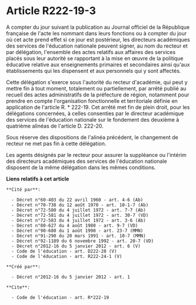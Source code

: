# Article R222-19-3

A compter du jour suivant la publication au Journal officiel de la République française de l'acte les nommant dans leurs
fonctions ou à compter du jour où cet acte prend effet si ce jour est postérieur, les directeurs académiques des services de
l'éducation nationale peuvent signer, au nom du recteur et par délégation, l'ensemble des actes relatifs aux affaires des
services placés sous leur autorité se rapportant à la mise en œuvre de la politique éducative relative aux enseignements
primaires et secondaires ainsi qu'aux établissements qui les dispensent et aux personnels qui y sont affectés. 

Cette délégation s'exerce sous l'autorité du recteur d'académie, qui peut y mettre fin à tout moment, totalement ou
partiellement, par arrêté publié au recueil des actes administratifs de la préfecture de région, notamment pour prendre en
compte l'organisation fonctionnelle et territoriale définie en application de l'article R. * 222-19. Cet arrêté met fin de
plein droit, pour les délégations concernées, à celles consenties par le directeur académique des services de l'éducation
nationale sur le fondement des deuxième à quatrième alinéas de l'article D. 222-20. 

Sous réserve des dispositions de l'alinéa précédent, le changement de recteur ne met pas fin à cette délégation. 

Les agents désignés par le recteur pour assurer la suppléance ou l'intérim des directeurs académiques des services de
l'éducation nationale disposent de la même délégation dans les mêmes conditions.

**Liens relatifs à cet article**

	**Cité par**:

	  - Décret n°60-403 du 22 avril 1960 - art. 4-6 (Ab)
	  - Décret n°70-738 du 12 août 1970 - art. 10-1-7 (Ab)
	  - Décret n°72-580 du 4 juillet 1972 - art. 7-7 (Ab)
	  - Décret n°72-581 du 4 juillet 1972 - art. 30-7 (VD)
	  - Décret n°72-583 du 4 juillet 1972 - art. 3-6 (Ab)
	  - Décret n°80-627 du 4 août 1980 - art. 9-7 (VD)
	  - Décret n°90-680 du 1 août 1990 - art. 23-7 (MMN)
	  - Décret n°91-290 du 20 mars 1991 - art. 10-7 (MMN)
	  - Décret n°92-1189 du 6 novembre 1992 - art. 20-7 (VD)
	  - Décret n°2012-16 du 5 janvier 2012 - art. 6 (V)
	  - Code de l'éducation - art. D222-20 (V)
	  - Code de l'éducation - art. R222-24-1 (V)

	**Créé par**:

	  - Décret n°2012-16 du 5 janvier 2012 - art. 1

	**Cite**:

	  - Code de l'éducation - art. R*222-19
